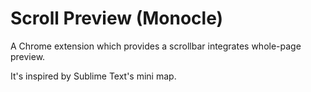 Scroll Preview (Monocle)
=======

A Chrome extension which provides a scrollbar integrates whole-page preview.

It's inspired by Sublime Text's mini map.

